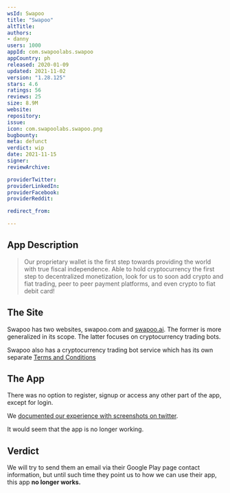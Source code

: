 ```yaml
---
wsId: Swapoo
title: "Swapoo"
altTitle: 
authors:
- danny
users: 1000
appId: com.swapoolabs.swapoo
appCountry: ph
released: 2020-01-09
updated: 2021-11-02
version: "1.28.125"
stars: 4.6
ratings: 56
reviews: 25
size: 8.9M
website: 
repository: 
issue: 
icon: com.swapoolabs.swapoo.png
bugbounty: 
meta: defunct
verdict: wip
date: 2021-11-15
signer: 
reviewArchive:

providerTwitter: 
providerLinkedIn: 
providerFacebook: 
providerReddit: 

redirect_from:

---
```


## App Description

> Our proprietary wallet is the first step towards providing the world with true fiscal independence. Able to hold cryptocurrency the first step to decentralized monetization, look for us to soon add crypto and fiat trading, peer to peer payment platforms, and even crypto to fiat debit card!

## The Site

Swapoo has two websites, swapoo.com and [swapoo.ai](https://swapoo.ai/). The former is more generalized in its scope. The latter focuses on cryptocurrency trading bots.

Swapoo also has a cryptocurrency trading bot service which has its own separate [Terms and Conditions](https://swapoo.com/bots-terms-and-conditions)

## The App

There was no option to register, signup or access any other part of the app, except for login.

We [documented our experience with screenshots on twitter](https://twitter.com/BitcoinWalletz/status/1456535224880222212).

It would seem that the app is no longer working.

## Verdict

We will try to send them an email via their Google Play page contact information, but until such time they point us to how we can use their app, this app **no longer works.**
